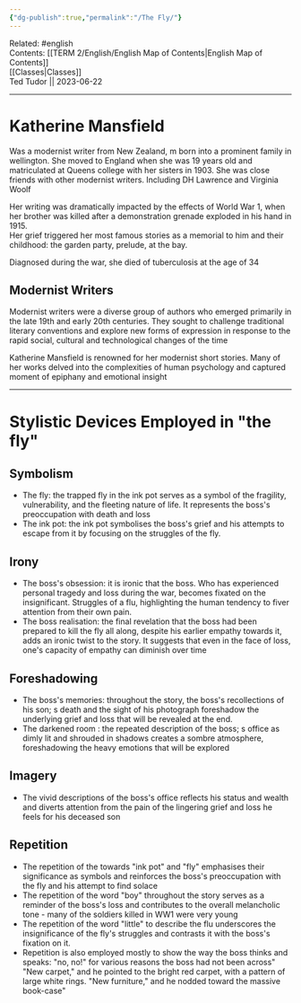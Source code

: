 ```yaml
---
{"dg-publish":true,"permalink":"/The Fly/"}
---
```


Related: #english  
Contents: [[TERM 2/English/English Map of Contents\|English Map of Contents]]  
[[Classes\|Classes]]  
Ted Tudor || 2023-06-22
***

# Katherine Mansfield

Was a modernist writer from New Zealand, m born into a prominent family in wellington. She moved to England when she was 19 years old and matriculated at Queens college with her sisters in 1903. She was close friends with other modernist writers. Including DH Lawrence and Virginia Woolf

Her writing was dramatically impacted by the effects of World War 1, when her brother was killed after a demonstration grenade exploded in his hand in 1915.  
Her grief triggered her most famous stories as a memorial to him and their childhood: the garden party, prelude, at the bay.

Diagnosed during the war, she died of tuberculosis at the age of 34 

## Modernist Writers

Modernist writers were a diverse group of authors who emerged primarily in the late 19th and early 20th centuries. They sought to challenge traditional literary conventions and explore new forms of expression in response to the rapid social, cultural and technological changes of the time 

Katherine Mansfield is renowned for her modernist short stories. Many of her works delved into the complexities of human psychology and captured moment of epiphany and emotional insight 

---

# Stylistic Devices Employed in "the fly"

## Symbolism

- The fly: the trapped fly in the ink pot serves as a symbol of the fragility, vulnerability, and the fleeting nature of life. It represents the boss's preoccupation with death and loss
- The ink pot: the ink pot symbolises the boss's grief and his attempts to escape from it by focusing on the struggles of the fly.

## Irony

- The boss's obsession: it is ironic that the boss. Who has experienced personal tragedy and loss during the war, becomes fixated on the insignificant. Struggles of a flu, highlighting the human tendency to fiver attention from their own pain.
- The boss realisation: the final revelation that the boss had been prepared to kill the fly all along, despite his earlier empathy towards it, adds an ironic twist to the story. It suggests that even in the face of loss, one's capacity of empathy can diminish over time 

## Foreshadowing

- The boss's memories: throughout the story, the boss's recollections of his son; s death and the sight of his photograph foreshadow the underlying grief and loss that will be revealed at the end. 
- The darkened room : the repeated description of the boss; s office as dimly lit and shrouded in shadows creates a sombre atmosphere, foreshadowing the heavy emotions that will be explored

## Imagery

- The vivid descriptions of the boss's office reflects his status and wealth and diverts attention from the pain of the lingering grief and loss he feels for his deceased son 

## Repetition 
- The repetition of the towards "ink pot" and "fly" emphasises their significance as symbols and reinforces the boss's preoccupation with the fly and his attempt to find solace
- The repetition of the word "boy" throughout the story serves as a reminder of the boss's loss and contributes to the overall melancholic tone - many of the soldiers killed in WW1 were very young
- The repetition of the word "little" to describe the flu underscores the insignificance of the fly's struggles and contrasts it with the boss's fixation on it.
- Repetition is also employed mostly to show the way the boss thinks and speaks: "no, no!" for various reasons the boss had not been across" "New carpet," and he pointed to the bright red carpet, with a pattern of large white rings. "New furniture," and he nodded toward the massive book-case"